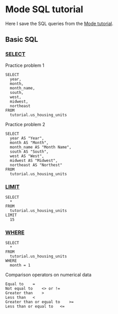 # Mode SQL tutorial
Here I save the SQL queries from the [Mode tutorial](https://mode.com/sql-tutorial/).

## Basic SQL

### [SELECT](https://mode.com/sql-tutorial/sql-select-statement/)

Practice problem 1
```
SELECT
  year,
  month,
  month_name,
  south,
  west,
  midwest,
  northeast
FROM
  tutorial.us_housing_units
```

Practice problem 2
```
SELECT
  year AS "Year",
  month AS "Month",
  month_name AS "Month Name",
  south AS "South",
  west AS "West",
  midwest AS "Midwest",
  northeast AS "Northest"
FROM
  tutorial.us_housing_units
```

### [LIMIT](https://mode.com/sql-tutorial/sql-limit/)
```
SELECT
  *
FROM
  tutorial.us_housing_units
LIMIT
  15
```

### [WHERE](https://mode.com/sql-tutorial/sql-where/)
```
SELECT
  *
FROM
  tutorial.us_housing_units
WHERE
  month = 1
```

Comparison operators on numerical data
```
Equal to	=
Not equal to	<> or !=
Greater than	>
Less than	<
Greater than or equal to	>=
Less than or equal to	<=
```
